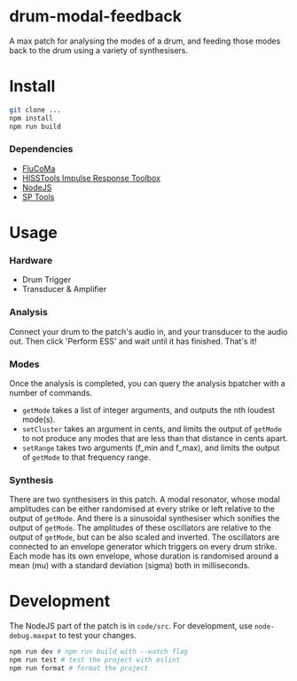 # drum-modal-feedback

A max patch for analysing the modes of a drum, and feeding those modes back to the drum using a variety of synthesisers.

# Install

```bash
git clone ...
npm install
npm run build
```

### Dependencies

-   [FluCoMa](https://github.com/flucoma/flucoma-max/)
-   [HISSTools Impulse Response Toolbox](https://github.com/HISSTools/HISSTools_Impulse_Response_Toolbox)
-   [NodeJS](https://formulae.brew.sh/formula/node)
-   [SP Tools](https://github.com/rconstanzo/sp-tools)

# Usage

### Hardware

-   Drum Trigger
-   Transducer & Amplifier

### Analysis

Connect your drum to the patch's audio in, and your transducer to the audio out. Then click 'Perform ESS' and wait until it has finished. That's it!

### Modes

Once the analysis is completed, you can query the analysis bpatcher with a number of commands.

-   `getMode` takes a list of integer arguments, and outputs the nth loudest mode(s).
-   `setCluster` takes an argument in cents, and limits the output of `getMode` to not produce any modes that are less than that distance in cents apart.
-   `setRange` takes two arguments (f_min and f_max), and limits the output of `getMode` to that frequency range.

### Synthesis

There are two synthesisers in this patch. A modal resonator, whose modal amplitudes can be either randomised at every strike or left relative to the output of `getMode`. And there is a sinusoidal synthesiser which sonifies the output of `getMode`. The amplitudes of these oscillators are relative to the output of `getMode`, but can be also scaled and inverted. The oscillators are connected to an envelope generator which triggers on every drum strike. Each mode has its own envelope, whose duration is randomised around a mean (mu) with a standard deviation (sigma) both in milliseconds.

# Development

The NodeJS part of the patch is in `code/src`. For development, use `node-debug.maxpat` to test your changes.

```bash
npm run dev # npm run build with --watch flag
npm run test # test the project with eslint
npm run format # format the project
```
